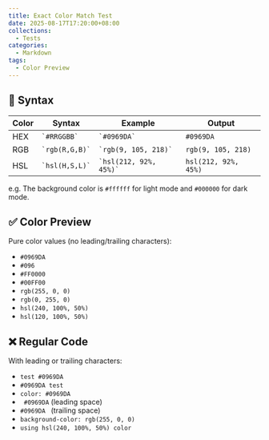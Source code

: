 ```yaml
---
title: Exact Color Match Test
date: 2025-08-17T17:20:00+08:00
collections:
  - Tests
categories:
  - Markdown
tags:
  - Color Preview
---
```


## 📝 Syntax

| Color | Syntax             | Example                    | Output               |
| ----- | ------------------ | -------------------------- | -------------------- |
| HEX   | `` `#RRGGBB` ``    | `` `#0969DA` ``            | `#0969DA`            |
| RGB   | `` `rgb(R,G,B)` `` | `` `rgb(9, 105, 218)` ``   | `rgb(9, 105, 218)`   |
| HSL   | `` `hsl(H,S,L)` `` | `` `hsl(212, 92%, 45%)` `` | `hsl(212, 92%, 45%)` |

e.g. The background color is `#ffffff` for light mode and `#000000` for dark mode.

## ✅ Color Preview

Pure color values (no leading/trailing characters):

- `#0969DA`
- `#096`
- `#FF0000`
- `#00FF00`
- `rgb(255, 0, 0)`
- `rgb(0, 255, 0)`
- `hsl(240, 100%, 50%)`
- `hsl(120, 100%, 50%)`

## ❌ Regular Code

With leading or trailing characters:

- `test #0969DA`
- `#0969DA test`
- `color: #0969DA`
- ` #0969DA` (leading space)
- `#0969DA ` (trailing space)
- `background-color: rgb(255, 0, 0)`
- `using hsl(240, 100%, 50%) color`
